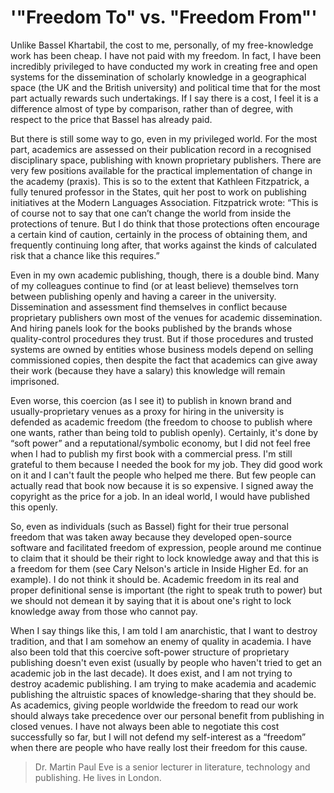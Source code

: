 
# '"Freedom To" vs. "Freedom From"'

<p>Unlike Bassel Khartabil, the cost to me, personally, of my
free-knowledge work has been cheap. I have not paid with my
freedom. In fact, I have been incredibly privileged to have conducted
my work in creating free and open systems for the dissemination of
scholarly knowledge in a geographical space (the UK and the British
university) and political time that for the most part actually rewards
such undertakings. If I say there is a cost, I feel it is a difference
almost of type by comparison, rather than of degree, with respect to
the price that Bassel has already paid.</p>

<p>But there is still some way to go, even in my privileged world. For
the most part, academics are assessed on their publication record in a
recognised disciplinary space, publishing with known proprietary
publishers. There are very few positions available for the practical
implementation of change in the academy (praxis). This is so to the
extent that Kathleen Fitzpatrick, a fully tenured professor in the
States, quit her post to work on publishing initiatives at the Modern
Languages Association. Fitzpatrick wrote: “This is of course not to
say that one can’t change the world from inside the protections of
tenure. But I do think that those protections often encourage a
certain kind of caution, certainly in the process of obtaining them,
and frequently continuing long after, that works against the kinds of
calculated risk that a chance like this requires.”</p>

<p>Even in my own academic publishing, though, there is a double
bind. Many of my colleagues continue to find (or at least believe)
themselves torn between publishing openly and having a career in the
university. Dissemination and assessment find themselves in conflict
because proprietary publishers own most of the venues for academic
dissemination. And hiring panels look for the books published by the
brands whose quality-control procedures they trust. But if those
procedures and trusted systems are owned by entities whose business
models depend on selling commissioned copies, then despite the fact
that academics can give away their work (because they have a salary)
this knowledge will remain imprisoned.</p>

<p>Even worse, this coercion (as I see it) to publish in known brand and
usually-proprietary venues as a proxy for hiring in the university is
defended as academic freedom (the freedom to choose to publish where
one wants, rather than being told to publish openly). Certainly, it's
done by “soft power” and a reputational/symbolic economy, but I did
not feel free when I had to publish my first book with a commercial
press. I'm still grateful to them because I needed the book for my
job. They did good work on it and I can't fault the people who helped
me there. But few people can actually read that book now because it is
so expensive. I signed away the copyright as the price for a job. In
an ideal world, I would have published this openly.</p>

<p>So, even as individuals (such as Bassel) fight for their true personal
freedom that was taken away because they developed open-source
software and facilitated freedom of expression, people around me
continue to claim that it should be their right to lock knowledge away
and that this is a freedom for them (see Cary Nelson's article in
Inside Higher Ed. for an example). I do not think it should
be. Academic freedom in its real and proper definitional sense is
important (the right to speak truth to power) but we should not demean
it by saying that it is about one's right to lock knowledge away from
those who cannot pay.</p>

<p>When I say things like this, I am told I am anarchistic, that I want
to destroy tradition, and that I am somehow an enemy of quality in
academia. I have also been told that this coercive soft-power
structure of proprietary publishing doesn't even exist (usually by
people who haven't tried to get an academic job in the last
decade). It does exist, and I am not trying to destroy academic
publishing. I am trying to make academia and academic publishing the
altruistic spaces of knowledge-sharing that they should be. As
academics, giving people worldwide the freedom to read our work should
always take precedence over our personal benefit from publishing in
closed venues. I have not always been able to negotiate this cost
successfully so far, but I will not defend my self-interest as a
“freedom” when there are people who have really lost their freedom for
this cause.</p>


> Dr. Martin Paul Eve is a senior lecturer in literature, technology and
publishing. He lives in London.


